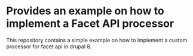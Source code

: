 # Provides an example on how to implement a Facet API processor

This repository contains a simple example on how to implement a custom processor for facet api in drupal 8.
